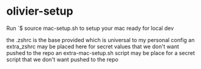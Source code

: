 # olivier-setup

Run `$ source mac-setup.sh to setup your mac ready for local dev

the .zshrc is the base provided which is universal to my personal config
an extra_zshrc may be placed here for secret values that we don't want pushed to the repo
an extra-mac-setup.sh script may be place for a secret script that we don't want pushed to the repo